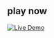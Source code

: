 ## play now

[![Live Demo](https://img.shields.io/badge/Live%20Demo-Calculator-brightgreen)](https://omvijaysharma.github.io/2048/)
